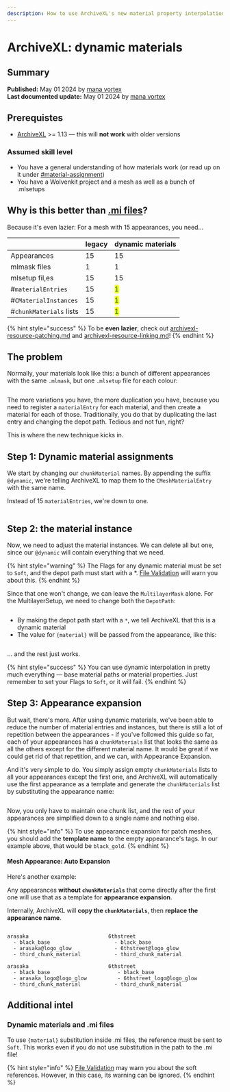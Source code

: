 ```yaml
---
description: How to use ArchiveXL's new material property interpolation
---
```


# ArchiveXL: dynamic materials

## Summary

**Published:** May 01 2024 by [mana vortex](https://app.gitbook.com/u/NfZBoxGegfUqB33J9HXuCs6PVaC3 "mention")\
**Last documented update:** May 01 2024 by [mana vortex](https://app.gitbook.com/u/NfZBoxGegfUqB33J9HXuCs6PVaC3 "mention")

## Prerequistes

* [ArchiveXL](https://www.nexusmods.com/cyberpunk2077/mods/4198) >= 1.13 — this will **not work** with older versions

### Assumed skill level

* You have a general understanding of how materials work (or read up on it under [#material-assignment](../../for-mod-creators-theory/files-and-what-they-do/file-formats/3d-objects-.mesh-files/#material-assignment "mention"))
* You have a Wolvenkit project and a mesh as well as a bunch of .mlsetups

## Why is this better than [.mi files](../../for-mod-creators-theory/files-and-what-they-do/file-formats/materials/re-using-materials-.mi.md)?

Because it's even lazier: For a mesh with 15 appearances, you need...

|                         | legacy | dynamic materials                   |
| ----------------------- | ------ | ----------------------------------- |
| Appearances             | 15     | 15                                  |
| mlmask files            | 1      | 1                                   |
| mlsetup fil,es          | 15     | 15                                  |
| #`materialEntries`      | 15     | <mark style="color:green;">1</mark> |
| #`CMaterialInstances`   | 15     | <mark style="color:green;">1</mark> |
| #`chunkMaterials` lists | 15     | <mark style="color:green;">1</mark> |

{% hint style="success" %}
To be **even lazier**, check out [archivexl-resource-patching.md](../../for-mod-creators-theory/core-mods-explained/archivexl/archivexl-resource-patching.md "mention") and [archivexl-resource-linking.md](../../for-mod-creators-theory/core-mods-explained/archivexl/archivexl-resource-linking.md "mention")!
{% endhint %}

## The problem

Normally, your materials look like this: a bunch of different appearances with the same `.mlmask`, but one `.mlsetup` file for each colour:

<figure><img src="../../.gitbook/assets/archivexl_non-dynamic_materials.png" alt=""><figcaption></figcaption></figure>

The more variations you have, the more duplication you have, because you need to register a `materialEntry`  for each material, and then create a material for each of those. Traditionally, you do that by duplicating the last entry and changing the depot path. Tedious and not fun, right?

This is where the new technique kicks in.

## Step 1: Dynamic material assignments

We start by changing our `chunkMaterial` names. By appending the suffix `@dynamic`, we're telling ArchiveXL to map them to the `CMeshMaterialEntry` with the same name.

Instead of 15 `materialEntries`, we're down to one.

<figure><img src="../../.gitbook/assets/archivexl_dynamic_materials_the_instance" alt=""><figcaption></figcaption></figure>

## Step 2: the material instance

Now, we need to adjust the material instances. We can delete all but one, since our `@dynamic` will contain everything that we need.&#x20;

{% hint style="warning" %}
The Flags for any dynamic material must be set to `Soft`, and the depot path must start with a \*. [File Validation](https://app.gitbook.com/s/-MP_ozZVx2gRZUPXkd4r/wolvenkit-app/file-validation) will warn you about this.
{% endhint %}

Since that one won't change, we can leave the `MultilayerMask` alone. For the MultilayerSetup, we need to change both the `DepotPath`:

<figure><img src="../../.gitbook/assets/image (407).png" alt=""><figcaption></figcaption></figure>

* By making the depot path start with a `*`, we tell ArchiveXL that this is a dynamic material
* The value for `{material}` will be passed from the appearance, like this:

<figure><img src="../../.gitbook/assets/image (408).png" alt=""><figcaption></figcaption></figure>

... and the rest just works.

{% hint style="success" %}
You can use dynamic interpolation in pretty much everything — base material paths or material properties. Just remember to set your Flags to `Soft`, or it will fail.
{% endhint %}

## Step 3: Appearance expansion

But wait, there's more. After using dynamic materials, we've been able to reduce the number of material entries and instances, but there is still a lot of repetition between the appearances - if you've followed this guide so far, each of your appearances has a `chunkMaterials` list that looks the same as all the others except for the different material name. It would be great if we could get rid of that repetition, and we can, with Appearance Expansion.

And it's very simple to do. You simply assign empty `chunkMaterials` lists to all your appearances except the first one, and ArchiveXL will automatically use the first appearance as a template and generate the `chunkMaterials` list by substituting the appearance name:

<div align="left"><figure><img src="../../.gitbook/assets/archiveXL_appearance_expansion.png" alt=""><figcaption></figcaption></figure></div>

Now, you only have to maintain one chunk list, and the rest of your appearances are simplified down to a single name and nothing else.

{% hint style="info" %}
To use appearance expansion for patch meshes, you should add the **template name** to the empty appearance's tags. In our example above, that would be `black_gold`.
{% endhint %}

#### Mesh Appearance: Auto Expansion

Here's another example:

Any appearances **without `chunkMaterials`** that come directly after the first one will use that as a template for **appearance expansion**.&#x20;

Internally, ArchiveXL will **copy the `chunkMaterials`**, then **replace the appearance name**.

<figure><img src="../../.gitbook/assets/mesh_appearances_auto_expansion.png" alt=""><figcaption></figcaption></figure>

```
arasaka                          6thstreet
  - black_base                     - black_base
  - arasaka@logo_glow              - 6thstreet@logo_glow
  - third_chunk_material           - third_chunk_material           
  
arasaka                          6thstreet
  - black_base                      - black_base
  - arasaka_logo@logo_glow          - 6thstreet_logo@logo_glow  
  - third_chunk_material           - third_chunk_material           
```



## Additional intel

### Dynamic materials and .mi files

To use `{material}` substitution inside .mi files, the reference must be sent to `Soft`. This works even if you do not use substitution in the path to the .mi file!

{% hint style="info" %}
[File Validation](https://app.gitbook.com/s/-MP_ozZVx2gRZUPXkd4r/wolvenkit-app/file-validation "mention") may warn you about the soft references. However, in this case, its warning can be ignored.
{% endhint %}



####
